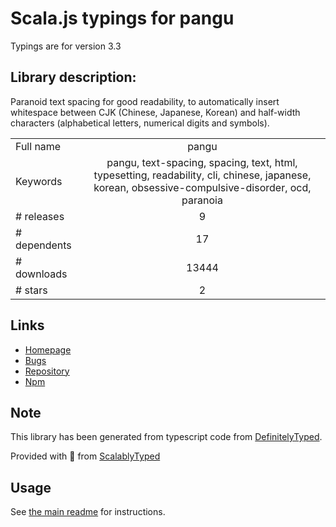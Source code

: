 
# Scala.js typings for pangu

Typings are for version 3.3

## Library description:
Paranoid text spacing for good readability, to automatically insert whitespace between CJK (Chinese, Japanese, Korean) and half-width characters (alphabetical letters, numerical digits and symbols).

|                    |                 |
| ------------------ | :-------------: |
| Full name          | pangu |
| Keywords           | pangu, text-spacing, spacing, text, html, typesetting, readability, cli, chinese, japanese, korean, obsessive-compulsive-disorder, ocd, paranoia |
| # releases         | 9 |
| # dependents       | 17 |
| # downloads        | 13444 |
| # stars            | 2 |

## Links
- [Homepage](https://github.com/vinta/pangu.js)
- [Bugs](https://github.com/vinta/pangu.js/issues)
- [Repository](https://github.com/vinta/pangu.js)
- [Npm](https://www.npmjs.com/package/pangu)
    


## Note
This library has been generated from typescript code from [DefinitelyTyped](https://definitelytyped.org).

Provided with :purple_heart: from [ScalablyTyped](https://github.com/oyvindberg/ScalablyTyped)

## Usage
See [the main readme](../../readme.md) for instructions.


